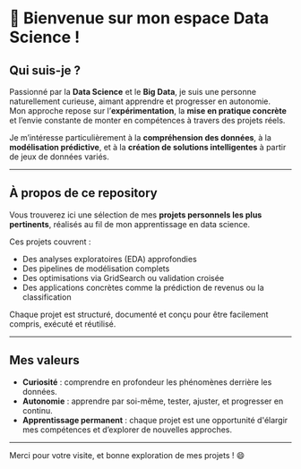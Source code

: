 # 👋 Bienvenue sur mon espace Data Science !

## Qui suis-je ?

Passionné par la **Data Science** et le **Big Data**, je suis une personne naturellement curieuse, aimant apprendre et progresser en autonomie.  
Mon approche repose sur l’**expérimentation**, la **mise en pratique concrète** et l’envie constante de monter en compétences à travers des projets réels.

Je m’intéresse particulièrement à la **compréhension des données**, à la **modélisation prédictive**, et à la **création de solutions intelligentes** à partir de jeux de données variés.

---

##  À propos de ce repository

Vous trouverez ici une sélection de mes **projets personnels les plus pertinents**, réalisés au fil de mon apprentissage en data science.

Ces projets couvrent :
- Des analyses exploratoires (EDA) approfondies
- Des pipelines de modélisation complets
- Des optimisations via GridSearch ou validation croisée
- Des applications concrètes comme la prédiction de revenus ou la classification

Chaque projet est structuré, documenté et conçu pour être facilement compris, exécuté et réutilisé.

---

##  Mes valeurs

-  **Curiosité** : comprendre en profondeur les phénomènes derrière les données.
-  **Autonomie** : apprendre par soi-même, tester, ajuster, et progresser en continu.
-  **Apprentissage permanent** : chaque projet est une opportunité d'élargir mes compétences et d’explorer de nouvelles approches.

---

Merci pour votre visite, et bonne exploration de mes projets ! 😄
